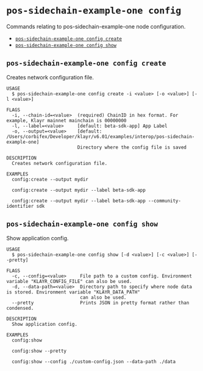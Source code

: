 # `pos-sidechain-example-one config`

Commands relating to pos-sidechain-example-one node configuration.

- [`pos-sidechain-example-one config create`](#pos-sidechain-example-one-config-create)
- [`pos-sidechain-example-one config show`](#pos-sidechain-example-one-config-show)

## `pos-sidechain-example-one config create`

Creates network configuration file.

```
USAGE
  $ pos-sidechain-example-one config create -i <value> [-o <value>] [-l <value>]

FLAGS
  -i, --chain-id=<value>  (required) ChainID in hex format. For example, Klayr mainnet mainchain is 00000000
  -l, --label=<value>     [default: beta-sdk-app] App Label
  -o, --output=<value>    [default: /Users/corbifex/Developer/klayr/v6.01/examples/interop/pos-sidechain-example-one]
                          Directory where the config file is saved

DESCRIPTION
  Creates network configuration file.

EXAMPLES
  config:create --output mydir

  config:create --output mydir --label beta-sdk-app

  config:create --output mydir --label beta-sdk-app --community-identifier sdk
```

## `pos-sidechain-example-one config show`

Show application config.

```
USAGE
  $ pos-sidechain-example-one config show [-d <value>] [-c <value>] [--pretty]

FLAGS
  -c, --config=<value>     File path to a custom config. Environment variable "KLAYR_CONFIG_FILE" can also be used.
  -d, --data-path=<value>  Directory path to specify where node data is stored. Environment variable "KLAYR_DATA_PATH"
                           can also be used.
  --pretty                 Prints JSON in pretty format rather than condensed.

DESCRIPTION
  Show application config.

EXAMPLES
  config:show

  config:show --pretty

  config:show --config ./custom-config.json --data-path ./data
```
